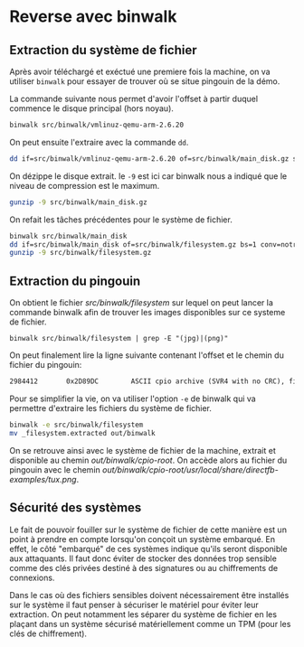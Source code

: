 # Reverse avec binwalk

## Extraction du système de fichier

Après avoir téléchargé et exéctué une premiere fois la machine, on va utiliser `binwalk` pour essayer de trouver où se situe pingouin de la démo.

La commande suivante nous permet d'avoir l'offset à partir duquel commence le disque principal (hors noyau).

```sh
binwalk src/binwalk/vmlinuz-qemu-arm-2.6.20
```

On peut ensuite l'extraire avec la commande `dd`.

```sh
dd if=src/binwalk/vmlinuz-qemu-arm-2.6.20 of=src/binwalk/main_disk.gz skip=12720 bs=1 conv=notrunc
```

On dézippe le disque extrait. le `-9` est ici car binwalk nous a indiqué que le niveau de compression est le maximum.

```sh
gunzip -9 src/binwalk/main_disk.gz
```

On refait les tâches précédentes pour le système de fichier.

```sh
binwalk src/binwalk/main_disk
dd if=src/binwalk/main_disk of=src/binwalk/filesystem.gz bs=1 conv=notrunc skip=59360
gunzip -9 src/binwalk/filesystem.gz
```

## Extraction du pingouin

On obtient le fichier *src/binwalk/filesystem* sur lequel on peut lancer la commande binwalk afin de trouver les images disponibles sur ce systeme de fichier.

```sh=
binwalk src/binwalk/filesystem | grep -E "(jpg)|(png)"
```

On peut finalement lire la ligne suivante contenant l'offset et le chemin du fichier du pingouin:

```txt
2984412       0x2D89DC        ASCII cpio archive (SVR4 with no CRC), file name: "/usr/local/share/directfb-examples/tux.png", file name length: "0x0000002B", file size: "0x00006050"
```

Pour se simplifier la vie, on va utiliser l'option `-e` de binwalk qui va permettre d'extraire les fichiers du système de fichier.

```sh
binwalk -e src/binwalk/filesystem
mv _filesystem.extracted out/binwalk
```

On se retrouve ainsi avec le système de fichier de la machine, extrait et disponible au chemin *out/binwalk/cpio-root*. On accède alors au fichier du pingouin avec le chemin *out/binwalk/cpio-root/usr/local/share/directfb-examples/tux.png*.

## Sécurité des systèmes

Le fait de pouvoir fouiller sur le système de fichier de cette manière est un point à prendre en compte lorsqu'on conçoit un système embarqué. En effet, le côté "embarqué" de ces systèmes indique qu'ils seront disponible aux attaquants. Il faut donc éviter de stocker des données trop sensible comme des clés privées destiné à des signatures ou au chiffrements de connexions.

Dans le cas où des fichiers sensibles doivent nécessairement être installés sur le système il faut penser à sécuriser le matériel pour éviter leur extraction. On peut notamment les séparer du système de fichier en les plaçant dans un système sécurisé matériellement comme un TPM (pour les clés de chiffrement).
